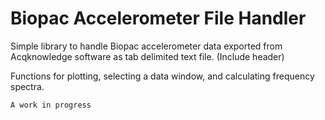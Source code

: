 # Biopac Accelerometer File Handler  

Simple library to handle Biopac accelerometer data exported from Acqknowledge software as tab delimited text file. (Include header)

Functions for plotting, selecting a data window, and calculating frequency spectra.

`A work in progress`
